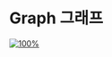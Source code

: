 # Graph 그래프
[![100%](https://progress-bar.dev/0/?scale=13&title=progress&width=500&color=babaca&suffix=/13)](https://github.com/encrypted-def/basic-algo-lecture/blob/master/workbook/0x18.md)
